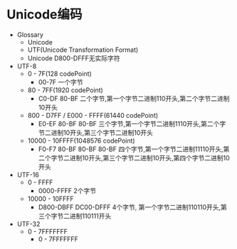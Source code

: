 # Unicode编码
- Glossary
    - Unicode
    - UTF(Unicode Transformation Format)
    - Unicode D800-DFFF无实际字符
- UTF-8
    - 0 - 7F(128 codePoint)
        - 00-7F 一个字节
    - 80 - 7FF(1920 codePoint)
        - C0-DF 80-BF 二个字节,第一个字节二进制110开头,第二个字节二进制10开头
    - 800 - D7FF / E000 - FFFF(61440 codePoint)
        - E0-EF 80-BF 80-BF 三个字节,第一个字节二进制1110开头,第二个字节二进制10开头,第三个字节二进制10开头
    - 10000 - 10FFFF(1048576 codePoint)
        - F0-F7 80-BF 80-BF 80-BF 四个字节,第一个字节二进制11110开头,第二个字节二进制10开头,第三个字节二进制10开头,第四个字节二进制10开头
- UTF-16
    - 0 - FFFF
        - 0000-FFFF 2个字节
    - 10000 - 10FFFF
        - D800-DBFF DC00-DFFF 4个字节, 第一个字节二进制110110开头,第三个字节二进制110111开头
- UTF-32
    - 0 - 7FFFFFFF
        - 0 - 7FFFFFFF